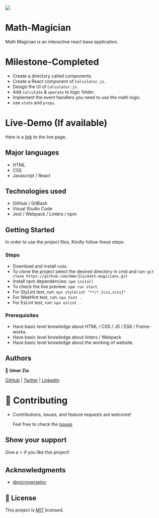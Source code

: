 ![](https://img.shields.io/badge/Microverse-blueviolet)

# Math-Magician

Math Magician is an interactive react base application.

# Milestone-Completed
- Create a directory called components.
- Create a React component of `Calculator.js`.
- Design the UI of `Calculator.js`.
- Add `calculate` & `operate` to logic folder.
- Implement the event handlers you need to use the math logic.
- use `state` and `props`.

# Live-Demo (If available)

Here is a [link](/.) to the live page.

## Major languages 
- HTML
- CSS
- Javascript / React

## Technologies used 
- GitHub / GitBash
- Visual Studio Code 
- Jest / Webpack / Linters / npm

## Getting Started

In order to use the project files, Kindly follow these steps:

### Steps

- Download and install `node`.
- To clone the project select the desired directory in cmd and run: `git clone https://github.com/UmerZia/math-magicians.git`
- Install npm dependencies: `npm install`
- To check the live preview: `npm run start`
- For StyLint test, run: `npx stylelint "**/*.{css,scss}"`
- For WebHint test, run: `npx hint .`
- For EsLint test, run: `npx eslint .`

### Prerequisites

- Have basic level knowledge about HTML / CSS / JS / ES6 / Frame-works.
- Have basic level knowledge about linters / Webpack.
- Have basic level knowledge about the working of website.


## Authors

👤 **Umer Zia**

[GitHub](https://github.com/UmerZia) | [Twitter](https://twitter.com/ChukwumaMosanya) | [LinkedIn](https://linkedin.com/in/umer-zia-30906a183/)

# 🤝 Contributing

- Contributions, issues, and feature requests are welcome!

  Feel free to check the [issues](https://github.com/UmerZia/math-magicians/issues)

## Show your support

Give a ⭐️ if you like this project!

## Acknowledgments

- [@microverseinc](https://github.com/microverseinc) 

## 📝 License

This project is [MIT](https://github.com/UmerZia/math-magicians/blob/main/LICENSE) licensed.